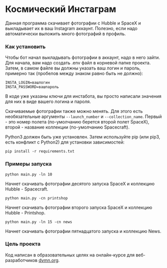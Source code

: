 # Космический Инстаграм
Данная программа скачивает фотографии с Hubble и SpaceX и выкладывает их в ваш Instagram аккаунт. Полезно, если надо автоматически выложить много фотографий в профиль.
### Как установить
Чтобы бот начал выкладывать фотографии в аккаунт, надо в него зайти. Для начала, вам надо создать .env файл в корневой папке проекта. Затем, в самом файле вы должны указать ваш логин и пароль, примерно так (пробелов между знаком равно быть не должно):
```
INSTA_LOGIN=вашлогин
INSTA_PASSWORD=вашпароль
```
В коде уже указаны ключи для инстабота, вы просто написали значения для них в виде вашего логина и пароля.

Скачиваемые фотографии также можно менять. Для этого есть необязательные аргументы `--launch_number` и `--collection_name`. Первый - это номер полета (по-умолчанию берется второй полет SpaceX), второй - название коллекции (по-умолчанию Spacecraft).

Python3 должен быть уже установлен. Затем используйте pip (или pip3, есть конфликт с Python2) для установки зависимостей:
```
pip install -r requirements.txt
```
### Примеры запуска
```
python main.py -ln 10
```
Начнет скачивать фотографии десятого запуска SpaceX и коллекцию Hubble - Spacecraft.
```
python main.py -cn printshop
```
Начнет скачивать фотографии второго запуска SpaceX и коллекцию Hubble - Printshop.
```
python main.py -ln 15 -cn news
```
Начнет скачивать фотографии пятнадцатого запуска и коллекцию News.
### Цель проекта
Код написан в образовательных целях на онлайн-курсе для веб-разработчиков [dvmn.org](https://dvmn.org/).
